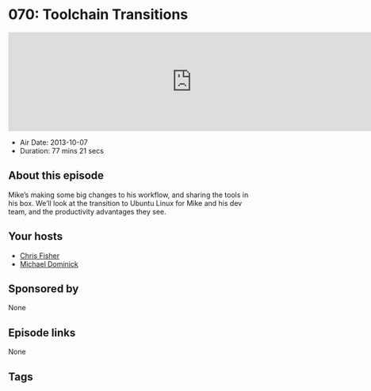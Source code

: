 # 070: Toolchain Transitions

<iframe src="https://player.fireside.fm/v2/MLf2ZzhC+ymgy9ZTJ?theme=dark" width="740" height="200" frameborder="0" scrolling="no"></iframe>

* Air Date: 2013-10-07
* Duration: 77 mins 21 secs

## About this episode

Mike’s making some big changes to his workflow, and sharing the tools in his box. We’ll look at the transition to Ubuntu Linux for Mike and his dev team, and the productivity advantages they see.

## Your hosts
* [Chris Fisher](https://coder.show/hosts/chrislas)
* [Michael Dominick](https://coder.show/hosts/michael)

## Sponsored by

None



## Episode links

None



## Tags

